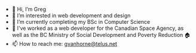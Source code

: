 - 👋 Hi, I’m Greg
- 👀 I’m interested in web development and design
- 🌱 I’m currently completing my BSc in Computer Science
- 🚀 I've worked as a web developer for the Canadian Space Agency, as well as the BC Ministry of Social Development and Poverty Reduction 🏠
- 📫 How to reach me: gvanhorne@telus.net
